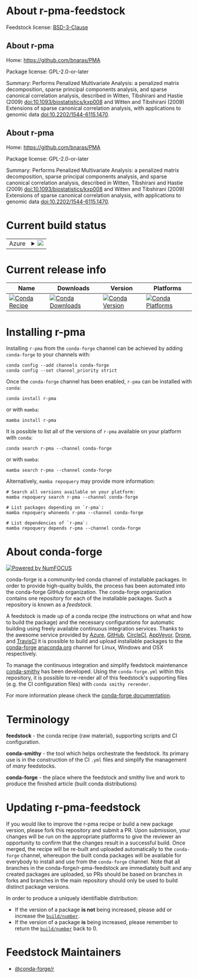 About r-pma-feedstock
=====================

Feedstock license: [BSD-3-Clause](https://github.com/conda-forge/r-pma-feedstock/blob/main/LICENSE.txt)


About r-pma
-----------

Home: https://github.com/bnaras/PMA

Package license: GPL-2.0-or-later

Summary: Performs Penalized Multivariate Analysis: a penalized matrix decomposition, sparse principal components analysis, and sparse canonical correlation analysis, described in Witten, Tibshirani and Hastie (2009) <doi:10.1093/biostatistics/kxp008> and Witten and Tibshirani (2009) Extensions of sparse canonical correlation analysis, with applications to genomic data <doi:10.2202/1544-6115.1470>.

About r-pma
-----------

Home: https://github.com/bnaras/PMA

Package license: GPL-2.0-or-later

Summary: Performs Penalized Multivariate Analysis: a penalized matrix decomposition, sparse principal components analysis, and sparse canonical correlation analysis, described in Witten, Tibshirani and Hastie (2009) <doi:10.1093/biostatistics/kxp008> and Witten and Tibshirani (2009) Extensions of sparse canonical correlation analysis, with applications to genomic data <doi:10.2202/1544-6115.1470>.

Current build status
====================


<table>
    
  <tr>
    <td>Azure</td>
    <td>
      <details>
        <summary>
          <a href="https://dev.azure.com/conda-forge/feedstock-builds/_build/latest?definitionId=10317&branchName=main">
            <img src="https://dev.azure.com/conda-forge/feedstock-builds/_apis/build/status/r-pma-feedstock?branchName=main">
          </a>
        </summary>
        <table>
          <thead><tr><th>Variant</th><th>Status</th></tr></thead>
          <tbody><tr>
              <td>linux_64_r_base4.3</td>
              <td>
                <a href="https://dev.azure.com/conda-forge/feedstock-builds/_build/latest?definitionId=10317&branchName=main">
                  <img src="https://dev.azure.com/conda-forge/feedstock-builds/_apis/build/status/r-pma-feedstock?branchName=main&jobName=linux&configuration=linux%20linux_64_r_base4.3" alt="variant">
                </a>
              </td>
            </tr><tr>
              <td>linux_64_r_base4.4</td>
              <td>
                <a href="https://dev.azure.com/conda-forge/feedstock-builds/_build/latest?definitionId=10317&branchName=main">
                  <img src="https://dev.azure.com/conda-forge/feedstock-builds/_apis/build/status/r-pma-feedstock?branchName=main&jobName=linux&configuration=linux%20linux_64_r_base4.4" alt="variant">
                </a>
              </td>
            </tr><tr>
              <td>osx_64_r_base4.3</td>
              <td>
                <a href="https://dev.azure.com/conda-forge/feedstock-builds/_build/latest?definitionId=10317&branchName=main">
                  <img src="https://dev.azure.com/conda-forge/feedstock-builds/_apis/build/status/r-pma-feedstock?branchName=main&jobName=osx&configuration=osx%20osx_64_r_base4.3" alt="variant">
                </a>
              </td>
            </tr><tr>
              <td>osx_64_r_base4.4</td>
              <td>
                <a href="https://dev.azure.com/conda-forge/feedstock-builds/_build/latest?definitionId=10317&branchName=main">
                  <img src="https://dev.azure.com/conda-forge/feedstock-builds/_apis/build/status/r-pma-feedstock?branchName=main&jobName=osx&configuration=osx%20osx_64_r_base4.4" alt="variant">
                </a>
              </td>
            </tr><tr>
              <td>win_64_r_base4.3</td>
              <td>
                <a href="https://dev.azure.com/conda-forge/feedstock-builds/_build/latest?definitionId=10317&branchName=main">
                  <img src="https://dev.azure.com/conda-forge/feedstock-builds/_apis/build/status/r-pma-feedstock?branchName=main&jobName=win&configuration=win%20win_64_r_base4.3" alt="variant">
                </a>
              </td>
            </tr><tr>
              <td>win_64_r_base4.4</td>
              <td>
                <a href="https://dev.azure.com/conda-forge/feedstock-builds/_build/latest?definitionId=10317&branchName=main">
                  <img src="https://dev.azure.com/conda-forge/feedstock-builds/_apis/build/status/r-pma-feedstock?branchName=main&jobName=win&configuration=win%20win_64_r_base4.4" alt="variant">
                </a>
              </td>
            </tr>
          </tbody>
        </table>
      </details>
    </td>
  </tr>
</table>

Current release info
====================

| Name | Downloads | Version | Platforms |
| --- | --- | --- | --- |
| [![Conda Recipe](https://img.shields.io/badge/recipe-r--pma-green.svg)](https://anaconda.org/conda-forge/r-pma) | [![Conda Downloads](https://img.shields.io/conda/dn/conda-forge/r-pma.svg)](https://anaconda.org/conda-forge/r-pma) | [![Conda Version](https://img.shields.io/conda/vn/conda-forge/r-pma.svg)](https://anaconda.org/conda-forge/r-pma) | [![Conda Platforms](https://img.shields.io/conda/pn/conda-forge/r-pma.svg)](https://anaconda.org/conda-forge/r-pma) |

Installing r-pma
================

Installing `r-pma` from the `conda-forge` channel can be achieved by adding `conda-forge` to your channels with:

```
conda config --add channels conda-forge
conda config --set channel_priority strict
```

Once the `conda-forge` channel has been enabled, `r-pma` can be installed with `conda`:

```
conda install r-pma
```

or with `mamba`:

```
mamba install r-pma
```

It is possible to list all of the versions of `r-pma` available on your platform with `conda`:

```
conda search r-pma --channel conda-forge
```

or with `mamba`:

```
mamba search r-pma --channel conda-forge
```

Alternatively, `mamba repoquery` may provide more information:

```
# Search all versions available on your platform:
mamba repoquery search r-pma --channel conda-forge

# List packages depending on `r-pma`:
mamba repoquery whoneeds r-pma --channel conda-forge

# List dependencies of `r-pma`:
mamba repoquery depends r-pma --channel conda-forge
```


About conda-forge
=================

[![Powered by
NumFOCUS](https://img.shields.io/badge/powered%20by-NumFOCUS-orange.svg?style=flat&colorA=E1523D&colorB=007D8A)](https://numfocus.org)

conda-forge is a community-led conda channel of installable packages.
In order to provide high-quality builds, the process has been automated into the
conda-forge GitHub organization. The conda-forge organization contains one repository
for each of the installable packages. Such a repository is known as a *feedstock*.

A feedstock is made up of a conda recipe (the instructions on what and how to build
the package) and the necessary configurations for automatic building using freely
available continuous integration services. Thanks to the awesome service provided by
[Azure](https://azure.microsoft.com/en-us/services/devops/), [GitHub](https://github.com/),
[CircleCI](https://circleci.com/), [AppVeyor](https://www.appveyor.com/),
[Drone](https://cloud.drone.io/welcome), and [TravisCI](https://travis-ci.com/)
it is possible to build and upload installable packages to the
[conda-forge](https://anaconda.org/conda-forge) [anaconda.org](https://anaconda.org/)
channel for Linux, Windows and OSX respectively.

To manage the continuous integration and simplify feedstock maintenance
[conda-smithy](https://github.com/conda-forge/conda-smithy) has been developed.
Using the ``conda-forge.yml`` within this repository, it is possible to re-render all of
this feedstock's supporting files (e.g. the CI configuration files) with ``conda smithy rerender``.

For more information please check the [conda-forge documentation](https://conda-forge.org/docs/).

Terminology
===========

**feedstock** - the conda recipe (raw material), supporting scripts and CI configuration.

**conda-smithy** - the tool which helps orchestrate the feedstock.
                   Its primary use is in the construction of the CI ``.yml`` files
                   and simplify the management of *many* feedstocks.

**conda-forge** - the place where the feedstock and smithy live and work to
                  produce the finished article (built conda distributions)


Updating r-pma-feedstock
========================

If you would like to improve the r-pma recipe or build a new
package version, please fork this repository and submit a PR. Upon submission,
your changes will be run on the appropriate platforms to give the reviewer an
opportunity to confirm that the changes result in a successful build. Once
merged, the recipe will be re-built and uploaded automatically to the
`conda-forge` channel, whereupon the built conda packages will be available for
everybody to install and use from the `conda-forge` channel.
Note that all branches in the conda-forge/r-pma-feedstock are
immediately built and any created packages are uploaded, so PRs should be based
on branches in forks and branches in the main repository should only be used to
build distinct package versions.

In order to produce a uniquely identifiable distribution:
 * If the version of a package **is not** being increased, please add or increase
   the [``build/number``](https://docs.conda.io/projects/conda-build/en/latest/resources/define-metadata.html#build-number-and-string).
 * If the version of a package **is** being increased, please remember to return
   the [``build/number``](https://docs.conda.io/projects/conda-build/en/latest/resources/define-metadata.html#build-number-and-string)
   back to 0.

Feedstock Maintainers
=====================

* [@conda-forge/r](https://github.com/orgs/conda-forge/teams/r/)


